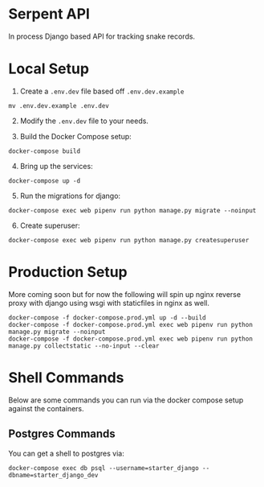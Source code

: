 # Serpent API
In process Django based API for tracking snake records.

# Local Setup

1. Create a `.env.dev` file based off `.env.dev.example`

```
mv .env.dev.example .env.dev
```

2. Modify the `.env.dev` file to your needs.

3. Build the Docker Compose setup:

```
docker-compose build
```


4. Bring up the services:

```
docker-compose up -d
```

5. Run the migrations for django:

```
docker-compose exec web pipenv run python manage.py migrate --noinput
```

6. Create superuser:

```
docker-compose exec web pipenv run python manage.py createsuperuser
```

# Production Setup
More coming soon but for now the following will spin up nginx reverse proxy with django using wsgi with staticfiles in nginx as well.

```
docker-compose -f docker-compose.prod.yml up -d --build
docker-compose -f docker-compose.prod.yml exec web pipenv run python manage.py migrate --noinput
docker-compose -f docker-compose.prod.yml exec web pipenv run python manage.py collectstatic --no-input --clear
```

# Shell Commands
Below are some commands you can run via the docker compose setup against the containers.

## Postgres Commands
You can get a shell to postgres via:

```
docker-compose exec db psql --username=starter_django --dbname=starter_django_dev
```